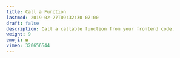```yaml
---
title: Call a Function
lastmod: 2019-02-27T09:32:30-07:00
draft: false
description: Call a callable function from your frontend code. 
weight: 9
emoji: ☎️
vimeo: 320656544
---
```

